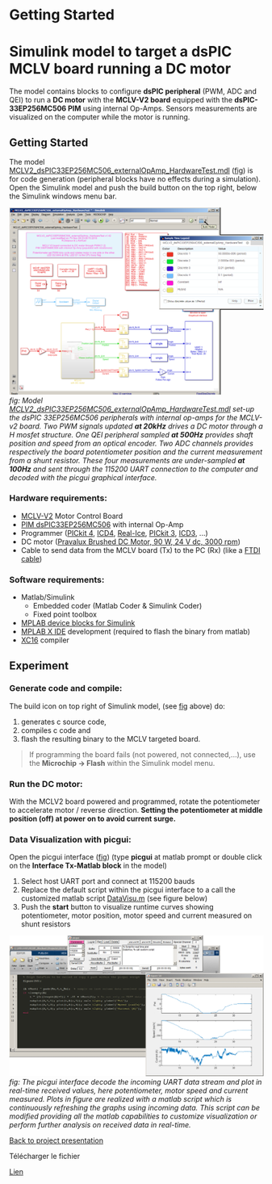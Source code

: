# Getting Started

Simulink model to target a dsPIC MCLV board running a DC motor
=================================================

The model contains blocks to configure **dsPIC peripheral** (PWM, ADC and QEI) to run a **DC motor** with the **MCLV-V2 board** equipped with the **dsPIC-33EP256MC506 PIM** using internal Op-Amps.
Sensors measurements are visualized on the computer while the motor is running.


Getting Started
------------------------------

The model [MCLV2_dsPIC33EP256MC506_externalOpAmp_HardwareTest.mdl] ([fig][fig:Model_Hardware_Test_withSampleTime]) is for code generation (peripheral blocks have no effects during a simulation). 
Open the Simulink model and push the build button on the top right, below the Simulink windows menu bar.

[![Simulink Model][fig:Model_Hardware_Test_withSampleTime]][fig:Model_Hardware_Test_withSampleTime]
*fig: Model [MCLV2_dsPIC33EP256MC506_externalOpAmp_HardwareTest.mdl] set-up the dsPIC 33EP256MC506 peripherals with internal op-amps for the MCLV-v2 board. Two PWM signals updated **at 20kHz** drives a DC motor through a H mosfet structure. One QEI peripheral sampled **at 500Hz** provides shaft position and speed from an optical encoder. Two ADC channels provides respectively the board potentiometer position and the current measurement from a shunt resistor. These four measurements are under-sampled **at 100Hz** and sent through the 115200 UART connection to the computer and decoded with the picgui graphical interface.*


### Hardware requirements:

- [MCLV-V2] Motor Control Board
- [PIM dsPIC33EP256MC506] with internal Op-Amp
- Programmer ([PICkit 4], [ICD4], [Real-Ice], [PICkit 3], [ICD3], ...)
- DC motor ([Pravalux Brushed DC Motor, 90 W, 24 V dc, 3000 rpm])
- Cable to send data from the MCLV board (Tx) to the PC (Rx) (like a [FTDI cable])


### Software requirements:

- Matlab/Simulink
  - Embedded coder (Matlab Coder & Simulink Coder)
  - Fixed point toolbox
- [MPLAB device blocks for Simulink][blockset]
- [MPLAB X IDE][MPLABX] development (required to flash the binary from matlab)
- [XC16][XC16] compiler


Experiment
------------------------------

### Generate code and compile:

The build icon on top right of Simulink model, (see [fig][fig:Model_Hardware_Test_withSampleTime] above) do:
1. generates c source code,
2. compiles c code and
3. flash the resulting binary to the MCLV targeted board.


> If programming the board fails (not powered, not connected,...),
> use the **Microchip -> Flash** within the Simulink model menu.

### Run the DC motor:

With the MCLV2 board powered and programmed, rotate the potentiometer to accelerate motor / reverse direction. **Setting the potentiometer at middle position (off) at power on to avoid current surge.**


### Data Visualization with picgui:

Open the picgui interface ([fig][fig:DataVisu]) (type **picgui** at matlab prompt or double click on the **Interface Tx-Matlab block** in the model)
1. Select host UART port and connect at 115200 bauds 
1. Replace the default script within the picgui interface to a call the customized matlab script [DataVisu.m] (see figure below)
1. Push the  **start** button to visualize runtime curves showing potentiometer, motor position, motor speed and current measured on shunt resistors

[![picgui interface][fig:DataVisu]][fig:DataVisu]
*fig: The picgui interface decode the incoming UART data stream and plot in real-time received values, here potentiometer, motor speed and current measured. Plots in figure are realized with a matlab script which is continuously refreshing the graphs using incoming data. This script can be modified providing all the matlab capabilities to customize visualization or perform further analysis on received data in real-time.*

[Back to project presentation][MainProjectPage]


<!---  math test not working on GitHub: $\sqrt(2) + \frac{1}{2^5}$
comment  -->

[fig:Model_Hardware_Test_withSampleTime]: ./Figures/GettingStarted/Model_Hardware_Test_withSampleTime.png "Simulink model to generate code for the MCLV-V2 board with a dsPIC PIM to run and log data from a DC motor."
[fig:DataVisu]: ./Figures/GettingStarted/DataVisu.png "picgui, custom script and figure that present in real-time potentiometer, motor speed and current measured"

[MainProjectPage]: ./../../README.md

[blockset]: https://www.microchip.com/SimulinkBlocks "Blockset for dsPIC and PIC32"
[MPLABX]: https://www.microchip.com/MPLABX "Microchip development environment"
[XC16]: https://www.microchip.com/XC16 "Microchip Compiler for dsPIC familly"

[MCLV-V2]: https://www.microchip.com/dsPICDEMMCLV-2DevelopmentBoard866 "Motor Control Board"
[PIM dsPIC33EP256MC506]: https://www.microchip.com/DevelopmentTools/ProductDetails/ma330031 "Daughter board for MCLV motor control board"

[Real-Ice]: https://www.microchip.com/realice "Microchip programmer"
[ICD4]: https://www.microchip.com/icd4 "Microchip programmer" 
[ICD3]: https://www.microchip.com/icd3 "Microchip programmer"
[PICkit 4]: https://www.microchip.com/pickit4 "Microchip programmer"
[PICkit 3]: https://www.microchip.com/pickit3 "Microchip programmer"

[FTDI cable]: https://www.ftdichip.com/Products/Cables/USBTTLSerial.htm "USB TTL Serial Cables"
[Pravalux Brushed DC Motor, 90 W, 24 V dc, 3000 rpm]: https://uk.rs-online.com/web/p/dc-motors/0716200/ "Parvalux Brushed DC Motor, 90 W, 24 V dc, 3000 rpm, 7.93mm Shaft Diameter"

[MCLV2_dsPIC33EP256MC506_externalOpAmp_HardwareTest.mdl]: ./MCLV2_dsPIC33EP256MC506_externalOpAmp_HardwareTest.mdl
[DataVisu.m]: ./DataVisu.m

Télécharger le fichier

[Lien](https://raw.githubusercontent.com/rdelpoux/INSA_TP_CommandeTempsReel_MCC/master/LABMatlabFiles/02_GettingStarted/MCLV2_dsPIC33EP256MC506_base_R2017a.mdl)      

